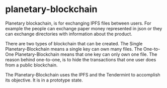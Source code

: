 # planetary-blockchain
Planetary blockachain, is for exchanging IPFS files between users.
For example the people can exchange paper money represented in json or 
they can exchange directories with information about the product.

There are two types of blockchain that can be created.
The Single Planetary-Blockchain means a single key can own many files.
The One-to-One Planetary-Blockchain means that one key can only own one file.
The reason behind one-to-one, is to hide the transactions that one user does from a public blockchain.

The Planetary-Blockchain uses the IPFS and the Tendermint to accomplish its objective.
It is in a prototype state.
